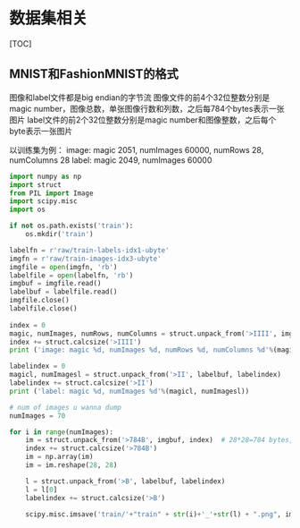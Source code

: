# 数据集相关
[TOC]

## MNIST和FashionMNIST的格式

图像和label文件都是big endian的字节流
图像文件的前4个32位整数分别是magic number，图像总数，单张图像行数和列数，之后每784个bytes表示一张图片
label文件的前2个32位整数分别是magic number和图像整数，之后每个byte表示一张图片

以训练集为例：
image: magic 2051, numImages 60000, numRows 28, numColumns 28 
label: magic 2049, numImages 60000

```python
import numpy as np
import struct
from PIL import Image
import scipy.misc
import os

if not os.path.exists('train'):
    os.mkdir('train')

labelfn = r'raw/train-labels-idx1-ubyte'
imgfn = r'raw/train-images-idx3-ubyte'
imgfile = open(imgfn, 'rb')
labelfile = open(labelfn, 'rb')
imgbuf = imgfile.read()
labelbuf = labelfile.read()
imgfile.close()
labelfile.close()
 
index = 0
magic, numImages, numRows, numColumns = struct.unpack_from('>IIII', imgbuf, index)
index += struct.calcsize('>IIII')
print ('image: magic %d, numImages %d, numRows %d, numColumns %d'%(magic, numImages, numRows, numColumns))

labelindex = 0
magicl, numImagesl = struct.unpack_from('>II', labelbuf, labelindex)
labelindex += struct.calcsize('>II')
print ('label: magic %d, numImages %d'%(magicl, numImagesl))

# num of images u wanna dump
numImages = 70

for i in range(numImages):
    im = struct.unpack_from('>784B', imgbuf, index)  # 28*28=784 bytes, big endian
    index += struct.calcsize('>784B')
    im = np.array(im)
    im = im.reshape(28, 28)

    l = struct.unpack_from('>B', labelbuf, labelindex)
    l = l[0]
    labelindex += struct.calcsize('>B')

    scipy.misc.imsave('train/'+"train" + str(i)+'_'+str(l) + ".png", im)
```
